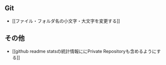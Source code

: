 ## Git
- [[ファイル・フォルダ名の小文字・大文字を変更する]]
## その他
- [[github readme statsの統計情報ににPrivate Repositoryも含めるようにする]]